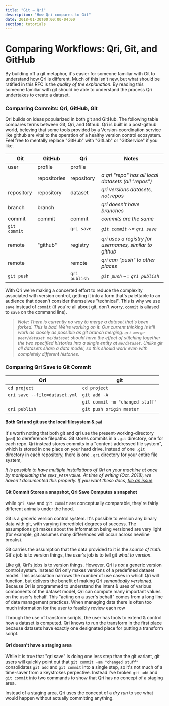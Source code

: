 ```yaml
---
title: "Git → Qri"
description: "How Qri compares to Git"
date: 2018-01-30T00:00:00-04:00
section: tutorials
---
```


# Comparing Workflows: Qri, Git, and GitHub


By building off a git metaphor, it's easier for someone familiar with Git to understand how Qri is different. Much of this isn't new, but what should be ratified in this RFC is the _quality of the explanation_. By reading this someone familiar with git should be able to understand the process Qri undertakes to create a dataset.

### Comparing Commits: Qri, GitHub, Git
Qri builds on ideas popularized in both git and GitHub. The following table compares terms between Git, Qri, and Github. Qri is built in a post-github world, beleving that some tools provided by a Version-coordination service like github are vital to the operation of a healthy version control ecosystem. Feel free to mentally replace "GitHub" with "GitLab" or "GitService" if you like.

| Git        | GitHub       | Qri        | Notes |
| ---------- | ------------ | ---------- | ----- |
| user       | profile      | profile    | |
|            | repositories | repository | _a qri "repo" has all local datasets (all "repos")_ |
| repository | repository   | dataset    | _qri versions datasets, not repos_ |
| branch     | branch       |            | _qri doesn't have branches_ |
| commit     | commit       | commit     | _commits are the same_ |
| `git commit`   |              | `qri save`     | _`git commit` ~= `qri save`_ |
| remote     | "github"     | registry   | _qri uses a registry for usernames, similar to github_ |
| remote     |              | remote     | _qri can "push" to other places_ |
| `git push`     |              | `qri publish`  | _`git push` ~= `qri publish`_ |


With Qri we're making a concerted effort to reduce the complexity associated with version control, getting it into a form that's palettable to an audience that doesn't consider themselves "technical". This is why we use `save` instead of `commit` (if you're all about git, don't worry, `commit` is aliased to `save` on the command line).

> _Note: There is currently no way to merge a dataset that's been forked. This is bad. We're working on it. Our current thinking is it'll work as closely as possible as git branch merging: `qri merge peer/dataset me/dataset` should have the effect of stitching together the two specified histories into a single entity at `me/dataset`. Unlike git all datasets share a data model, so this should work even with completely different histories._

### Comparing Qri Save to Git Commit

| Qri                           | git                             |
| ----------------------------- | ------------------------------- |
| `cd project`                  | `cd project`                    |
| `qri save --file=dataset.yml` | `git add -A`                    |
|                               | `git commit -m "changed stuff"` |
| `qri publish`                 | `git push origin master`        |

#### Both Qri and git use the local filesystem & `pwd`
It's worth noting that both git and qri use the present-working-directory (`pwd`) to dereference filepaths. Git stores commits in a `.git` directory, one for each repo. Qri instead stores commits in a "content-addressed file system", which is stored in one place on your hard drive. Instead of one `.git` directory in each repository, there is one `.qri` directory for your entire file system,

_It is possible to have multiple installations of Qri on your machine at once by manipulating the `$QRI_PATH` value. At time of writing (Oct. 2018), we haven't documented this properly. If you want these docs, [file an issue](https://github.com/qri-io/website/issues/new)_

#### Git Commit Stores a snapshot, Qri Save Computes a snapshot
while `qri save` and `git commit` are conceptually comparable, they're fairly different animals under the hood.

Git is a _generic_ version control system. It's possible to version any binary data with git, with varying (incredible) degrees of success. The assumptions git makes about the information being versioned are very light (for example, git assumes many differences will occur across newline breaks).

Git carries the assumption that the data provided to it is the _source of truth_. Git's job is to version things, the user's job is to tell git _what to version_.

Like git, Qri's jobs is to version things. However, Qri is _not_ a generic version control system. Instead Qri only makes versions of a predefined dataset model. This association narrows the number of use cases in which Qri will function, but  delivers the benefit of making Qri _semantically versioned_. Because Qri is programmed to understand the intent & uses of various components of the dataset model, Qri can compute many important values on the user's behalf. This "acting on a user's behalf" comes from a long line of data management practices. When managing data there is often too much information for the user to feasibly review each row

Through the use of transform scripts, the user has tools to extend & control how a dataset is computed. Qri knows to run the transform in the first place because datasets have exactly one designated place for putting a transform script.

#### Qri doesn't have a staging area
While it is true that "qri save" is doing one less step than the git variant, git users will quickly point out that `git commit -am "changed stuff"` consolidates `git add` and `git commit` into a single step, so it's not much of a time-saver from a keystrokes perpective. Instead I've broken `git add` and `git commit` into two commands to show that Qri has no concept of a staging area.

Instead of a staging area, Qri uses the concept of a _dry run_ to see what would happen without actually committing anything. 